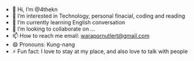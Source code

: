 - 👋 Hi, I’m @4thekn
- 👀 I’m interested in Technology, personal finacial, coding and reading
- 🌱 I’m currently learning English conversation
- 💞️ I’m looking to collaborate on ...
- 📫 How to reach me email: warapornutlert@gmail.com
- 😄 Pronouns: Kung-nang
- ⚡ Fun fact: I love to stay at my place, and also love to talk with people

<!---
4thekn/4thekn is a ✨ special ✨ repository because its `README.md` (this file) appears on your GitHub profile.
You can click the Preview link to take a look at your changes.
--->
